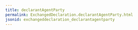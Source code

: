 ```yaml
---
title: declarantAgentParty
permalink: ExchangedDeclaration.declarantAgentParty.html
jsonid: exchangeddeclaration_declarantagentparty
---
```

